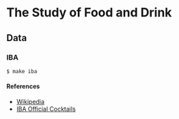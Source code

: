 # The Study of Food and Drink

## Data

### IBA

```
$ make iba
```

#### References

* [Wikipedia](https://en.wikipedia.org/wiki/International_Bartenders_Association)
* [IBA Official Cocktails](http://www.iba-world.com/index.php?option=com_content&view=article&id=88&Itemid=532)
